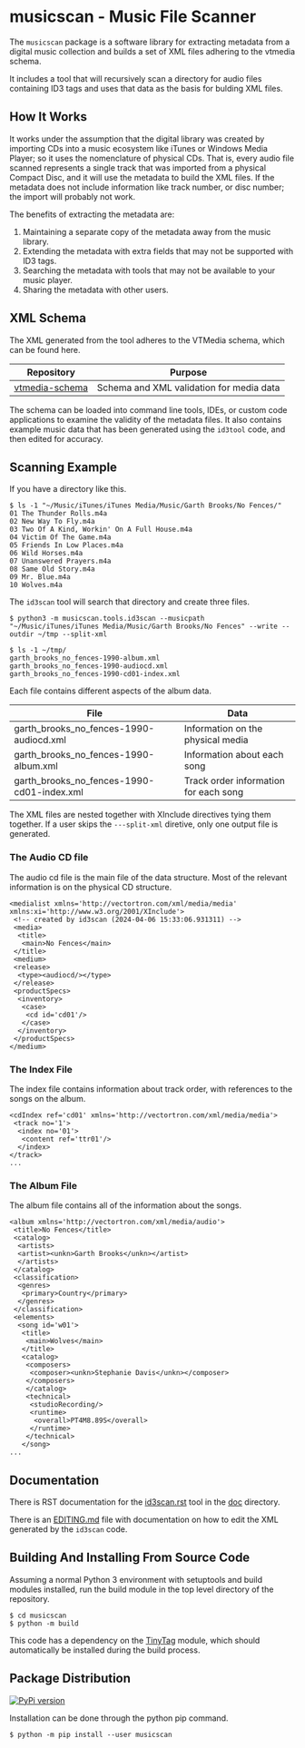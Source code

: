 # musicscan - Music File Scanner

The `musicscan` package is a software library for extracting metadata from a digital
music collection and builds a set of XML files adhering to the vtmedia schema.

It includes a tool that will recursively scan a directory for audio files
containing ID3 tags and uses that data as the basis for bulding XML files.

## How It Works

It works under the assumption that the digital library was created by importing CDs
into a music ecosystem like iTunes or Windows Media Player; so it uses 
the nomenclature of physical CDs.  That is, every audio file scanned represents
a single track that was imported from a physical Compact Disc, and it will
use the metadata to build the XML files.  If the metadata does not include 
information like track number, or disc number; the import will probably not work.

The benefits of extracting the metadata are:

1. Maintaining a separate copy of the metadata away from the music library.
2. Extending the metadata with extra fields that may not be supported with ID3 tags.
3. Searching the metadata with tools that may not be available to your music player.
4. Sharing the metadata with other users.

## XML Schema

The XML generated from the tool adheres to the VTMedia schema, which can be found here.

| Repository | Purpose |
| --- | --- |
| [vtmedia-schema](https://github.com/cjcodeproj/vtmedia-schema) | Schema and XML validation for media data |

The schema can be loaded into command line tools, IDEs, or custom code applications to examine
the validity of the metadata files.  It also contains example music data that has been generated
using the `id3tool` code, and then edited for accuracy.

## Scanning Example

If you have a directory like this.

```
$ ls -1 "~/Music/iTunes/iTunes Media/Music/Garth Brooks/No Fences/"
01 The Thunder Rolls.m4a
02 New Way To Fly.m4a
03 Two Of A Kind, Workin' On A Full House.m4a
04 Victim Of The Game.m4a
05 Friends In Low Places.m4a
06 Wild Horses.m4a
07 Unanswered Prayers.m4a
08 Same Old Story.m4a
09 Mr. Blue.m4a
10 Wolves.m4a
```

The `id3scan` tool will search that directory and create three files.

```
$ python3 -m musicscan.tools.id3scan --musicpath "~/Music/iTunes/iTunes Media/Music/Garth Brooks/No Fences" --write --outdir ~/tmp --split-xml
```

```
$ ls -1 ~/tmp/
garth_brooks_no_fences-1990-album.xml
garth_brooks_no_fences-1990-audiocd.xml
garth_brooks_no_fences-1990-cd01-index.xml
```

Each file contains different aspects of the album data.

| File | Data |
|------|------|
| garth_brooks_no_fences-1990-audiocd.xml | Information on the physical media |
| garth_brooks_no_fences-1990-album.xml | Information about each song |
| garth_brooks_no_fences-1990-cd01-index.xml | Track order information for each song |

The XML files are nested together with XInclude directives tying them together.  If a user skips the `---split-xml` diretive, only
one output file is generated.

### The Audio CD file

The audio cd file is the main file of the data structure.  Most of the relevant information is on the
physical CD structure.

```
<medialist xmlns='http://vectortron.com/xml/media/media' xmlns:xi='http://www.w3.org/2001/XInclude'>
 <!-- created by id3scan (2024-04-06 15:33:06.931311) -->
 <media>
  <title>
   <main>No Fences</main>
 </title>
 <medium>
 <release>
  <type><audiocd/></type>
 </release>
 <productSpecs>
  <inventory>
   <case>
    <cd id='cd01'/>
   </case>
  </inventory>
 </productSpecs>
</medium>
```

### The Index File

The index file contains information about track order, with references to the songs on the album.

```
<cdIndex ref='cd01' xmlns='http://vectortron.com/xml/media/media'>
 <track no='1'>
  <index no='01'>
   <content ref='ttr01'/>
  </index>
</track>
...
```

### The Album File

The album file contains all of the information about the songs.

```
<album xmlns='http://vectortron.com/xml/media/audio'>
 <title>No Fences</title>
 <catalog>
  <artists>
  <artist><unkn>Garth Brooks</unkn></artist>
  </artists>
 </catalog>
 <classification>
  <genres>
   <primary>Country</primary>
  </genres>
 </classification>
 <elements>
  <song id='w01'>
   <title>
    <main>Wolves</main>
   </title>
   <catalog>
    <composers>
     <composer><unkn>Stephanie Davis</unkn></composer>
    </composers>
    </catalog>
    <technical>
     <studioRecording/>
     <runtime>
      <overall>PT4M8.89S</overall>
     </runtime>
    </technical>
   </song>
...
```

## Documentation

There is RST documentation for the [id3scan.rst](doc/id3scan.rst)  tool in the [doc](doc/) directory.

There is an [EDITING.md](EDITING.md) file with documentation on how to edit the XML generated by
the `id3scan` code.

## Building And Installing From Source Code

Assuming a normal Python 3 environment with setuptools and build modules
installed, run the build module in the top level directory of the repository.

```
$ cd musicscan
$ python -m build 
```

This code has a dependency on the [TinyTag](https://pypi.org/project/tinytag/)
module, which should automatically be installed during the build process.

## Package Distribution

[![PyPi version](https://img.shields.io/pypi/v/musicscan)](https://pypi.org/project/musicscan/)

Installation can be done through the python pip command.

```
$ python -m pip install --user musicscan
```


